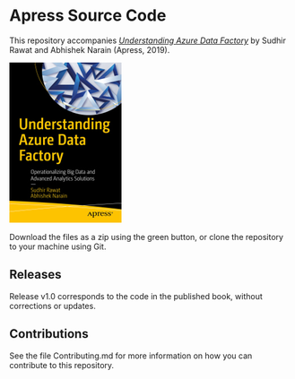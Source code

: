 # Apress Source Code

This repository accompanies [*Understanding Azure Data Factory*](https://www.apress.com/9781484241219) by Sudhir Rawat and Abhishek Narain (Apress, 2019).

[comment]: #cover
![Cover image](9781484241219.jpg)

Download the files as a zip using the green button, or clone the repository to your machine using Git.

## Releases

Release v1.0 corresponds to the code in the published book, without corrections or updates.

## Contributions

See the file Contributing.md for more information on how you can contribute to this repository.